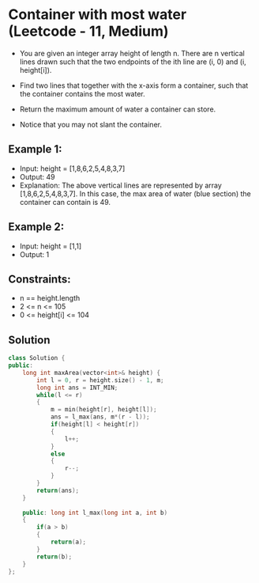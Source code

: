 # Container with most water (Leetcode - 11, Medium)

- You are given an integer array height of length n. There are n vertical lines drawn such that the two endpoints of the ith line are (i, 0) and (i, height[i]).

- Find two lines that together with the x-axis form a container, such that the container contains the most water.

- Return the maximum amount of water a container can store.

- Notice that you may not slant the container.

## Example 1:
- Input: height = [1,8,6,2,5,4,8,3,7]
- Output: 49
- Explanation: The above vertical lines are represented by array [1,8,6,2,5,4,8,3,7]. In this case, the max area of water (blue section) the container can contain is 49.

## Example 2:
- Input: height = [1,1]
- Output: 1
 
## Constraints:
- n == height.length
- 2 <= n <= 105
- 0 <= height[i] <= 104

## Solution

```cpp
class Solution {
public:
    long int maxArea(vector<int>& height) {
        int l = 0, r = height.size() - 1, m;
        long int ans = INT_MIN;
        while(l <= r)
        {
            m = min(height[r], height[l]);
            ans = l_max(ans, m*(r - l));
            if(height[l] < height[r])
            {
                l++;
            }
            else
            {
                r--;
            }
        }
        return(ans);
    }
    
    public: long int l_max(long int a, int b)
    {
        if(a > b)
        {
            return(a);
        }
        return(b);
    }
};
```
